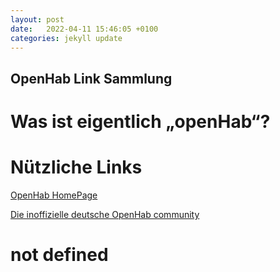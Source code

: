 ```yaml
---
layout: post
date:   2022-04-11 15:46:05 +0100
categories: jekyll update
---
```


## OpenHab Link Sammlung 

# Was ist eigentlich „openHab“?

# Nützliche Links

[OpenHab HomePage](https://www.openhab.org/) 

[Die inoffizielle deutsche OpenHab community ](https://openhabforum.de/)

# not defined



